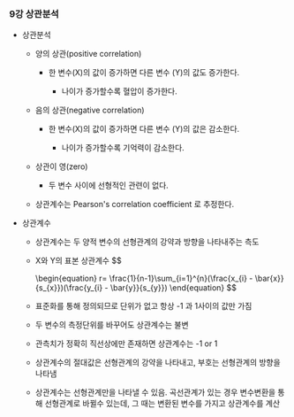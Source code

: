### 9강 상관분석



- 상관분석

  - 양의 상관(positive correlation)

    - 한 변수(X)의 값이 증가하면 다른 변수 (Y)의 값도 증가한다.

      - 나이가 증가할수록 혈압이 증가한다.

      

  - 음의 상관(negative correlation)

    - 한 변수(X)의 값이 증가하면 다른 변수 (Y)의 값은 감소한다.

      - 나이가 증가할수록 기억력이 감소한다.

      

  - 상관이 영(zero)

    - 두 변수 사이에 선형적인 관련이 없다.

    

  - 상관계수는 Pearson's correlation coefficient 로 추정한다.



- 상관계수

  - 상관계수는 두 양적 변수의 선형관계의 강약과 방향을 나타내주는 측도

  

  - X와 Y의 표본 상관계수
    $$
    
    \begin{equation}
    r= \frac{1}{n-1}\sum_{i=1}^{n}(\frac{x_{i} - \bar{x}}{s_{x}})(\frac{y_{i} - \bar{y}}{s_{y}})
    \end{equation}
    $$

  - 표준화를 통해 정의되므로 단위가 없고 항상 -1 과 1사이의 값만 가짐

  

  - 두 변수의 측정단위를 바꾸어도 상관계수는 불변

  

  - 관측치가 정확히 직선상에만 존재하면 상관계수는 -1 or 1

  

  - 상관계수의 절대값은 선형관계의 강약을 나타내고, 부호는 선형관계의 방향을 나타냄

    

  - 상관계수는 선형관계만을 나타낼 수 있음. 곡선관계가 있는 경우 변수변환을 통해 선형관계로 바뀔수 있는데, 그 때는 변환된 변수를 가지고 상관계수를 계산

    

